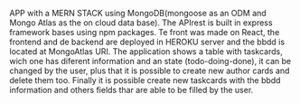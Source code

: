 APP with a MERN STACK using MongoDB(mongoose as an ODM and Mongo Atlas as the on cloud data base). The APIrest is built in express framework bases using npm packages. 
Te front was made on React, the frontend and de backend are deployed in HEROKU server and the bbdd is located at MongoAtlas URI.
The application shows a table with taskcards, wich one has diferent information and an state (todo-doing-done), it can be changed by the user, plus that it is possible 
to create new author cards and delete them too. Finally it is possible create new taskcards with the bbdd information and others fields thar are able to be filled by the user.
